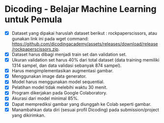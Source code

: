 # Dicoding - Belajar Machine Learning untuk Pemula

- [x] Dataset yang dipakai haruslah dataset berikut : rockpaperscissors, atau gunakan link ini pada wget command: https://github.com/dicodingacademy/assets/releases/download/release/rockpaperscissors.zip.
- [x] Dataset harus dibagi menjadi train set dan validation set.
- [x] Ukuran validation set harus 40% dari total dataset (data training memiliki 1314 sampel, dan data validasi sebanyak 874 sampel).
- [x] Harus mengimplementasikan augmentasi gambar.
- [x] Menggunakan image data generator.
- [x] Model harus menggunakan model sequential.
- [x] Pelatihan model tidak melebihi waktu 30 menit.
- [x] Program dikerjakan pada Google Colaboratory.
- [x] Akurasi dari model minimal 85%.
- [x] Dapat memprediksi gambar yang diunggah ke Colab seperti gambar.
- [x] Manambahkan data diri (sesuai profil Dicoding) pada submission/project yang dikirimkan.

